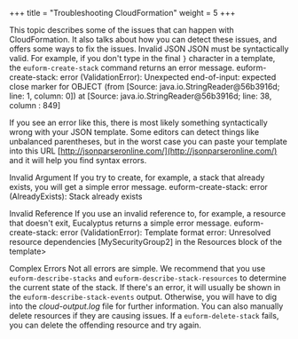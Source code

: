 +++
title = "Troubleshooting CloudFormation"
weight = 5
+++

This topic describes some of the issues that can happen with CloudFormation. It also talks about how you can detect these issues, and offers some ways to fix the issues.
Invalid JSON
 JSON must be syntactically valid. For example, if you don't type in the final `}` character in a template, the `euform-create-stack` command returns an error message. 
    euform-create-stack: error (ValidationError): Unexpected end-of-input: 
    expected close marker for OBJECT (from [Source: java.io.StringReader@56b3916d; 
    line: 1, column: 0]) at [Source: java.io.StringReader@56b3916d; line: 38, 
    column : 849]

If you see an error like this, there is most likely something syntactically wrong with your JSON template. Some editors can detect things like unbalanced parentheses, but in the worst case you can paste your template into this URL [http://jsonparseronline.com/](http://jsonparseronline.com/) and it will help you find syntax errors. 


Invalid Argument
 If you try to create, for example, a stack that already exists, you will get a simple error message. 
    euform-create-stack: error (AlreadyExists): Stack already exists


Invalid Reference
 If you use an invalid reference to, for example, a resource that doesn't exit, Eucalyptus returns a simple error message. 
    euform-create-stack: error (ValidationError): Template format error: Unresolved resource dependencies [MySecurityGroup2] in the Resources block of the template>


Complex Errors
 Not all errors are simple. We recommend that you use `euform-describe-stacks` and `euform-describe-stack-resources` to determine the current state of the stack. If there's an error, it will usually be shown in the `euform-describe-stack-events` output. Otherwise, you will have to dig into the *cloud-output.log* file for further information. You can also manually delete resources if they are causing issues. If a `euform-delete-stack` fails, you can delete the offending resource and try again. 


